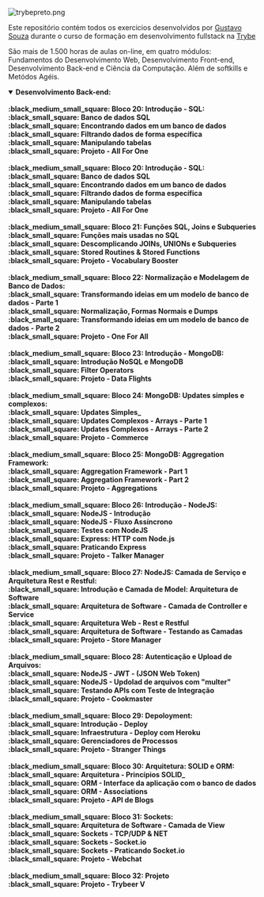 ![trybepreto.png](https://gustavosouza.dev.br/images/images/2021/07/30/trybepreto.png)

Este repositório contém todos os exercicios desenvolvidos por <a href="https://www.linkedin.com/in/gustavosouza-jp/">Gustavo Souza</a> durante o curso de formação em desenvolvimento fullstack na <a href="https://www.betrybe.com/">Trybe</a>

São mais de 1.500 horas de aulas on-line,  em quatro módulos: Fundamentos do Desenvolvimento Web, Desenvolvimento Front-end, Desenvolvimento Back-end e Ciência da Computação. Além de softkills e Metódos Agéis.

 <details open> 
<summary> <strong> Desenvolvimento Back-end: <strong> </summary> 
<br>
:black_medium_small_square: Bloco 20: Introdução - SQL:
<br>
:black_small_square: Banco de dados SQL
<br>
:black_small_square: Encontrando dados em um banco de dados
<br>
:black_small_square: Filtrando dados de forma especí­fica
<br>
:black_small_square: Manipulando tabelas
<br>
:black_small_square: Projeto - All For One
 <br><br>
:black_medium_small_square: Bloco 20: Introdução - SQL:
<br>
:black_small_square: Banco de dados SQL
<br>
:black_small_square: Encontrando dados em um banco de dados
<br>
:black_small_square: Filtrando dados de forma especí­fica
<br>
:black_small_square: Manipulando tabelas
<br>
:black_small_square: Projeto - All For One
<br><br>
:black_medium_small_square: Bloco 21: Funções SQL, Joins e Subqueries
<br>
:black_small_square: Funções mais usadas no SQL
<br>
:black_small_square: Descomplicando JOINs, UNIONs e Subqueries
<br>
:black_small_square: Stored Routines & Stored Functions
<br>
:black_small_square: Projeto - Vocabulary Booster
 <br><br>
:black_medium_small_square: Bloco 22: Normalização e Modelagem de Banco de Dados:
<br>
:black_small_square: Transformando ideias em um modelo de banco de dados - Parte 1
<br>
:black_small_square: Normalização, Formas Normais e Dumps
<br>
:black_small_square: Transformando ideias em um modelo de banco de dados - Parte 2
<br>
:black_small_square: Projeto - One For All
<br><br>
:black_medium_small_square: Bloco 23: Introdução - MongoDB:
<br>
:black_small_square: Introdução NoSQL e MongoDB
<br>
:black_small_square: Filter Operators
<br>
:black_small_square: Projeto - Data Flights
<br><br>
:black_medium_small_square: Bloco 24: MongoDB: Updates simples e complexos:
<br>
:black_small_square: Updates Simples_
<br>
:black_small_square: Updates Complexos - Arrays - Parte 1
<br>
:black_small_square: Updates Complexos - Arrays - Parte 2
<br>
:black_small_square: Projeto - Commerce 
<br><br>
:black_medium_small_square: Bloco 25: MongoDB: Aggregation Framework:
<br>
:black_small_square: Aggregation Framework - Part 1
<br>
:black_small_square: Aggregation Framework - Part 2
<br>
:black_small_square: Projeto - Aggregations
<br><br>
:black_medium_small_square: Bloco 26: Introdução - NodeJS:
<br>
:black_small_square: NodeJS - Introdução
<br>
:black_small_square: NodeJS - Fluxo Assí­ncrono
<br>
:black_small_square: Testes com NodeJS
<br>
:black_small_square: Express: HTTP com Node.js
<br>
:black_small_square: Praticando Express
<br>
:black_small_square: Projeto - Talker Manager
<br><br>
:black_medium_small_square: Bloco 27: NodeJS: Camada de Serviço e Arquitetura Rest e Restful:
<br>
:black_small_square: Introdução e Camada de Model: Arquitetura de Software
<br>
:black_small_square: Arquitetura de Software - Camada de Controller e Service
<br>
:black_small_square: Arquitetura Web - Rest e Restful
<br>
:black_small_square: Arquitetura de Software - Testando as Camadas
<br>
:black_small_square: Projeto - Store Manager
<br><br>
:black_medium_small_square: Bloco 28: Autenticação e Upload de Arquivos:
<br>
:black_small_square: NodeJS - JWT - (JSON Web Token)
<br>
:black_small_square: NodeJS - Updolad de arquivos com "multer"
<br>
:black_small_square: Testando APIs com Teste de Integração
<br>
:black_small_square: Projeto - Cookmaster
<br><br>
:black_medium_small_square: Bloco 29: Depoloyment:
<br>
:black_small_square: Introdução - Deploy
<br>
:black_small_square: Infraestrutura - Deploy com Heroku
<br>
:black_small_square: Gerenciadores de Processos
<br>
:black_small_square: Projeto - Stranger Things
<br><br>
:black_medium_small_square: Bloco 30: Arquitetura: SOLID e ORM:
<br>
:black_small_square: Arquitetura - Princípios SOLID_
<br>
:black_small_square: ORM - Interface da aplicação com o banco de dados
<br>
:black_small_square: ORM - Associations
<br>
:black_small_square: Projeto - API de Blogs
<br><br>
:black_medium_small_square: Bloco 31: Sockets:
<br>
:black_small_square: Arquitetura de Software - Camada de View
<br>
:black_small_square: Sockets - TCP/UDP & NET
<br>
:black_small_square: Sockets - Socket.io
<br>
:black_small_square: Sockets - Praticando Socket.io
<br>
:black_small_square: Projeto - Webchat
<br><br>
:black_medium_small_square: Bloco 32: Projeto
<br>
:black_small_square: Projeto - Trybeer V 
</details> 
